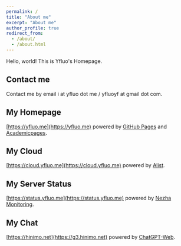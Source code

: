 ```yaml
---
permalink: /
title: "About me"
excerpt: "About me"
author_profile: true
redirect_from: 
  - /about/
  - /about.html
---
```


Hello, world! This is Yfluo's Homepage.

## Contact me
Contact me by email i at yfluo dot me / yfluoyf at gmail dot com.

## My Homepage
[https://yfluo.me](https://yfluo.me) powered by [GitHub Pages](https://pages.github.com) and [Academicpages](https://github.com/academicpages/academicpages.github.io).

## My Cloud
[https://cloud.yfluo.me](https://cloud.yfluo.me) powered by [Alist](https://alist.nn.ci).

## My Server Status
[https://status.yfluo.me](https://status.yfluo.me) powered by [Nezha Monitoring](https://nezha.wiki).

## My Chat
[https://hinimo.net](https://g3.hinimo.net) powered by [ChatGPT-Web](https://github.com/Chanzhaoyu/chatgpt-web).
